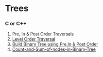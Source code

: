 # Trees

### C or C++

1. [Pre, In & Post Order Traversals](c-or-cpp/pre-in-post-traversal.cpp)
2. [Level Order Traversal](c-or-cpp/level-order-traversal.cpp)
3. [Build Binary Tree using Pre,In & Post Order](c-or-cpp/build-binary-tree.cpp)
4. [Count-and-Sum-of-nodes-in-Binary-Tree](c-or-cpp/count-and-sum-of-nodes-in-binary-tree.cpp)
